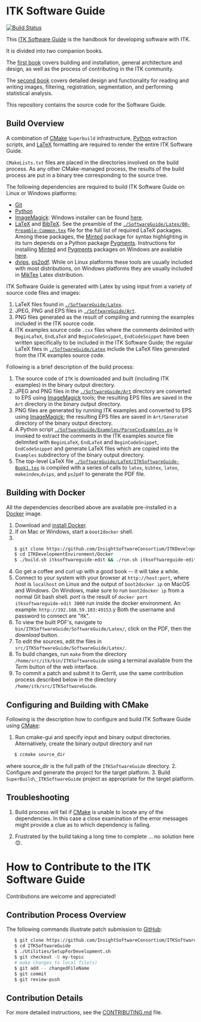 ITK Software Guide
==================

[![Build Status](https://circleci.com/gh/InsightSoftwareConsortium/ITKSoftwareGuide.svg?style=shield)](https://circleci.com/gh/InsightSoftwareConsortium/ITKSoftwareGuide)

This [ITK Software Guide] is the handbook for developing software with ITK.

It is divided into two companion books.

The [first book] covers
building and installation, general architecture and design, as well as the
process of contributing in the ITK community.

The [second book] covers
detailed design and functionality for reading and writing images, filtering,
registration, segmentation, and performing statistical analysis.

This repository contains the source code for the Software Guide.

Build Overview
--------------

A combination of [CMake]
`Superbuild` infrastructure, [Python] extraction scripts, and [LaTeX]
formatting are required to render the entire ITK Software Guide.

`CMakeLists.txt` files are placed in the directories
involved on the build process. As any other CMake-managed process, the results
of the build process are put in a binary tree corresponding to the source tree.

The following dependencies are required to build ITK Software Guide on Linux or
Windows platforms:

  * [Git]
  * [Python]
  * [ImageMagick]: Windows installer can be found
    [here](https://www.imagemagick.org/script/download.php#windows).
  * [LaTeX] and [BibTeX]. See the preamble of the
    [`./SoftwareGuide/Latex/00-Preamble-Common.tex`] file for the full list of
    required LaTeX packages. Among these packages, the [Minted] package for
    syntax highlighting in its turn depends on a Python package [Pygments].
    Instructions for installing [Minted] and [Pygments] packages on Windows are
    available [here](https://minted.googlecode.com/files/minted.pdf).
  * [dvips], [ps2pdf]. While on Linux platforms these tools are usually
    included with most distributions, on Windows platforms they are usually
    included in [MikTex] Latex distribution.

ITK Software Guide is generated with Latex by using input from a variety of
source code files and images:

  1. LaTeX files found in [`./SoftwareGuide/Latex`].
  2. JPEG, PNG and EPS files in [`./SoftwareGuide/Art`].
  3. PNG files generated as the result of compiling and running the examples
     included in the ITK source code.
  3. ITK examples source code `.cxx` files where the comments delimited with
     `BeginLaTeX`, `EndLaTeX` and `BeginCodeSnippet`, `EndCodeSnippet` have
     been written specifically to be included in the ITK Software Guide; the
     regular LaTeX files in [`./SoftwareGuide/Latex`] include the LaTeX files
     generated from the ITK examples source code.

Following is a brief description of the build process:

  1. The source code of `ITK` is downloaded and built (including ITK
     examples) in the binary output directory.
  2. JPEG and PNG files in the [`./SoftwareGuide/Art`] directory are converted
     to EPS using [ImageMagick] tools; the resulting EPS files are saved in the
     `Art` directory in the binary output directory.
  3. PNG files are generated by running ITK examples and converted to EPS using
     [ImageMagick]; the resulting EPS files are saved in `Art/Generated`
     directory of the binary output directory.
  4. A Python script
     [`./SoftwareGuide/Examples/ParseCxxExamples.py`](https://github.com/InsightSoftwareConsortium/ITKSoftwareGuide/blob/master/SoftwareGuide/Examples/ParseCxxExamples.py)
     is invoked to extract the comments in the ITK examples source file
     delimited with `BeginLaTeX`, `EndLaTeX` and `BeginCodeSnippet`,
     `EndCodeSnippet` and generate LaTeX files which are copied into the
     `Examples` subdirectory of the binary output directory.
  5. The top-level LaTeX file
     [`./SoftwareGuide/LaTeX/ITKSoftwareGuide-Book1.tex`](https://github.com/InsightSoftwareConsortium/ITKSoftwareGuide/blob/master/SoftwareGuide/Latex/ITKSoftwareGuide-Book1.tex)
     is compiled with a series of calls to `latex`, `bibtex`, `latex`,
     `makeindex`,`dvips`, and `ps2pdf` to generate the PDF file.

Building with Docker
--------------------

All the dependencies described above are available pre-installed in a [Docker]
image.

  1. Download and [install Docker](http://docs.docker.com/installation/).
  2. If on Mac or Windows, start a `boot2docker` shell.
  3.
```sh
   $ git clone https://github.com/InsightSoftwareConsortium/ITKDevelopmentEnvironment.git
   $ cd ITKDevelopmentEnvironment/Docker
   $ ./build.sh itksoftwareguide-edit && ./run.sh itksoftwareguide-edit
```
  4. Go get a coffee and curl up with a good book -- it will take a while.
  5. Connect to your system with your browser at `http://host:port`, where
     *host* is `localhost` on Linux and the output of `boot2docker ip` on MacOS and
     Windows. On Windows, make sure to run `boot2docker ip` from a normal Git
     bash shell.
     *port* is the result of `docker port itksoftwareguide-edit 3000` run
     inside the docker environment. An example: `http://192.168.59.103:49153`.y
     Both the username and password to connect are "itk".
  6. To view the built PDF's, navigate to `bin/ITKSoftwareGuide/SoftwareGuide/Latex/`,
     click on the PDF, then the *download* button.
  7. To edit the sources, edit the files in `src/ITKSoftwareGuide/SoftwareGuide/Latex/`.
  9. To build changes, run `make` from the directory `/home/src/itk/bin/ITKSoftwareGuide`
     using a terminal available from the *Term* button of the web interface.
  8. To commit a patch and submit it to Gerrit, use the same contribution process
     described below in the directory `/home/itk/src/ITKSoftwareGuide`.

Configuring and Building with CMake
-----------------------------------

Following is the description how to configure and build ITK Software Guide using
[CMake]:

  1. Run cmake-gui and specify input and binary output directories.
     Alternatively, create the binary output directory and run
```sh
   $ ccmake source_dir
```
where source_dir is the full path of the `ITKSoftwareGuide` directory.
  2. Configure and generate the project for the target platform.
  3. Build `SuperBuild\_ITKSoftwareGuide` project as appropriate for the target
     platform.

Troubleshooting
---------------

  1. Build process will fail if [CMake] is unable to locate any of the
     dependencies. In this case a close examination of the error messages might
     provide a clue as to which dependency is failing.

  2. Frustrated by the build taking a long time to complete
     ... no solution here :blush:.

How to Contribute to the ITK Software Guide
===========================================

Contributions are welcome and appreciated!

Contribution Process Overview
-----------------------------

The following commands illustrate patch submission to [GitHub]:

```sh
   $ git clone https://github.com/InsightSoftwareConsortium/ITKSoftwareGuide.git
   $ cd ITKSoftwareGuide
   $ ./Utilities/SetupForDevelopment.sh
   $ git checkout -b my-topic
   # make changes to local file(s)
   $ git add -- changedFileName
   $ git commit
   $ git review-push
```

Contribution Details
--------------------

For more detailed instructions, see the [CONTRIBUTING.md](CONTRIBUTING.md) file.



[`./SoftwareGuide/Art`]: https://github.com/InsightSoftwareConsortium/ITKSoftwareGuide/tree/master/SoftwareGuide/Art
[`./SoftwareGuide/Latex`]: https://github.com/InsightSoftwareConsortium/ITKSoftwareGuide/tree/master/SoftwareGuide/Latex
[`./SoftwareGuide/Latex/00-Preamble-Common.tex`]: https://github.com/InsightSoftwareConsortium/ITKSoftwareGuide/blob/master/SoftwareGuide/Latex/00-Preamble-Common.tex

[ITK Software Guide]: https://itk.org/ITKSoftwareGuide/html/
[first book]: https://itk.org/ITKSoftwareGuide/html/Book1/ITKSoftwareGuide-Book1.html
[second book]: https://itk.org/ITKSoftwareGuide/html/Book2/ITKSoftwareGuide-Book2.html
[CMake]: https://cmake.org/
[GitHub]: https://github.com/

[BibTeX]: http://www.bibtex.org/
[Docker]: https://www.docker.com/
[dvips]: http://tug.org/texinfohtml/dvips.html
[Git]: https://git-scm.com/
[ImageMagick]: https://www.imagemagick.org
[LaTeX]: https://www.latex-project.org//
[Minted]: https://ctan.org/pkg/minted?lang=en
[MikTex]: https://miktex.org/
[ps2pdf]: https://www.ps2pdf.com/
[Pygments]: http://pygments.org/
[Python]: https://www.python.org/
